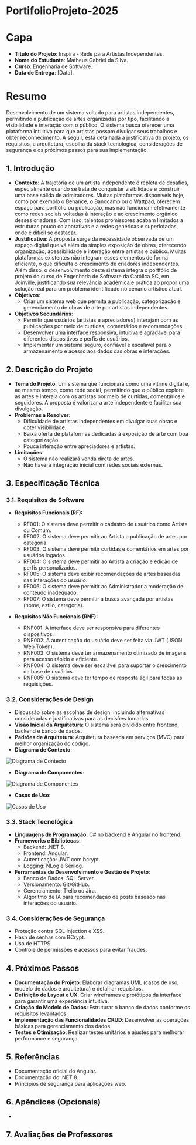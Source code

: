 # PortifolioProjeto-2025

# Capa

- **Título do Projeto**: Inspira - Rede para Artistas Independentes.
- **Nome do Estudante**: Matheus Gabriel da Silva.
- **Curso**: Engenharia de Software.
- **Data de Entrega**: [Data].

# Resumo

Desenvolvimento de um sistema voltado para artistas independentes, permitindo a publicação de artes organizadas por tipo, facilitando a visibilidade e interação com o público. O sistema busca oferecer uma plataforma intuitiva para que artistas possam divulgar seus trabalhos e obter reconhecimento. A seguir, está detalhada a justificativa do projeto, os requisitos, a arquitetura, escolha da stack tecnológica, considerações de segurança e os próximos passos para sua implementação.

## 1. Introdução

- **Contexto**: A trajetória de um artista independente é repleta de desafios, especialmente quando se trata de conquistar visibilidade e construir uma base sólida de admiradores. Muitas plataformas disponíveis hoje, como por exemplo o Behance, o Bandcamp ou o Wattpad, oferecem espaço para portfólio ou publicação, mas não funcionam efetivamente como redes sociais voltadas à interação e ao crescimento orgânico desses criadores. Com isso, talentos promissores acabam limitados a estruturas pouco colaborativas e a redes genéricas e superlotadas, onde é difícil se destacar.
- **Justificativa**: A proposta surge da necessidade observada de um espaço digital que vá além da simples exposição de obras, oferecendo organização, acessibilidade e interação entre artistas e público. Muitas plataformas existentes não integram esses elementos de forma eficiente, o que dificulta o crescimento de criadores independentes. Além disso, o desenvolvimento deste sistema integra o portfólio de projeto do curso de Engenharia de Software da Católica SC, em Joinville, justificando sua relevância acadêmica e prática ao propor uma solução real para um problema identificado no cenário artístico atual.
- **Objetivos**:
  - Criar um sistema web que permita a publicação, categorização e gerenciamento de obras de arte por artistas independentes.
- **Objetivos Secundários**:
  - Permitir que usuários (artistas e apreciadores) interajam com as publicações por meio de curtidas, comentários e recomendações.
  - Desenvolver uma interface responsiva, intuitiva e agradável para diferentes dispositivos e perfis de usuários.
  - Implementar um sistema seguro, confiável e escalável para o armazenamento e acesso aos dados das obras e interações.

## 2. Descrição do Projeto

- **Tema do Projeto**: Um sistema que funcionará como uma vitrine digital e, ao mesmo tempo, como rede social, permitindo que o público explore as artes e interaja com os artistas por meio de curtidas, comentários e seguidores. A proposta é valorizar a arte independente e facilitar sua divulgação.
- **Problemas a Resolver**:
  - Dificuldade de artistas independentes em divulgar suas obras e obter visibilidade.
  - Baixa oferta de plataformas dedicadas à exposição de arte com boa categorização.
  - Pouca interação entre apreciadores e artistas.
- **Limitações**:
  - O sistema não realizará venda direta de artes.
  - Não haverá integração inicial com redes sociais externas.

## 3. Especificação Técnica

### 3.1. Requisitos de Software

- **Requisitos Funcionais (RF):**
  - RF001: O sistema deve permitir o cadastro de usuários como Artista ou Comum.
  - RF002: O sistema deve permitir ao Artista a publicação de artes por categoria.
  - RF003: O sistema deve permitir curtidas e comentários em artes por usuários logados.
  - RF004: O sistema deve permitir ao Artista a criação e edição de perfis personalizados.
  - RF005: O sistema deve exibir recomendações de artes baseadas nas interações do usuário.
  - RF006: O sistema deve permitir ao Administrador a moderação de conteúdo inadequado.
  - RF007: O sistema deve permitir a busca avançada por artistas (nome, estilo, categoria).
  
- **Requisitos Não Funcionais (RNF):**
  - RNF001: A interface deve ser responsiva para diferentes dispositivos.
  - RNF002: A autenticação do usuário deve ser feita via JWT (JSON Web Token).
  - RNF003: O sistema deve ter armazenamento otimizado de imagens para acesso rápido e eficiente.
  - RNF004: O sistema deve ser escalável para suportar o crescimento da base de usuários.
  - RNF005: O sistema deve ter tempo de resposta ágil para todas as requisições.

### 3.2. Considerações de Design

- Discussão sobre as escolhas de design, incluindo alternativas consideradas e justificativas para as decisões tomadas.
- **Visão Inicial da Arquitetura**: O sistema será dividido entre frontend, backend e banco de dados.
- **Padrões de Arquitetura**: Arquitetura baseada em serviços (MVC) para melhor organização do código.
- **Diagrama de Contexto**:
  
![Diagrama de Contexto](imgs/c4Model.png)

- **Diagrama de Componentes**:
  
![Diagrama de Componentes](imgs/components.png)
- **Casos de Uso**:
  
![Casos de Uso](imgs/useCases.png)
  
### 3.3. Stack Tecnológica

- **Linguagens de Programação**: C# no backend e Angular no frontend.
- **Frameworks e Bibliotecas**:
  - Backend: .NET 8.
  - Frontend: Angular.
  - Autenticação: JWT com bcrypt.
  - Logging: NLog e Serilog.
- **Ferramentas de Desenvolvimento e Gestão de Projeto**:
  - Banco de Dados: SQL Server.
  - Versionamento: Git/GitHub.
  - Gerenciamento: Trello ou Jira.
  - Algoritmo de IA para recomendação de posts baseado nas interações do usuário.

### 3.4. Considerações de Segurança

- Proteção contra SQL Injection e XSS.
- Hash de senhas com BCrypt.
- Uso de HTTPS.
- Controle de permissões e acessos para evitar fraudes.

## 4. Próximos Passos  

- **Documentação do Projeto**: Elaborar diagramas UML (casos de uso, modelo de dados e arquitetura) e detalhar requisitos.  
- **Definição de Layout e UX**: Criar wireframes e protótipos da interface para garantir uma experiência intuitiva.  
- **Criação do Modelo de Dados**: Estruturar o banco de dados conforme os requisitos levantados.  
- **Implementação das Funcionalidades CRUD**: Desenvolver as operações básicas para gerenciamento dos dados.  
- **Testes e Otimização**: Realizar testes unitários e ajustes para melhorar performance e segurança.

## 5. Referências

- Documentação oficial do Angular.
- Documentação do .NET 8.
- Princípios de segurança para aplicações web.

## 6. Apêndices (Opcionais)

-

## 7. Avaliações de Professores


